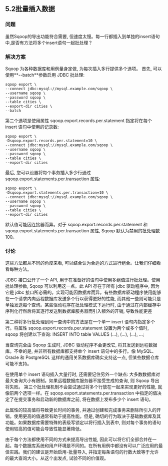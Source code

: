 <h2>5.2批量插入数据</h2>

<h3>问题</h3>

虽然Sqoop的导出功能符合需要, 但速度太慢。每一行都插入到单独的insert语句中,是否有方法将多个insert语句一起批处理？

<h3>解决方案</h3>
Sqoop 为各种数据库和用例量身定做, 为每次插入多行提供多个选项。
首先, 可以使用**--batch**参数启用 JDBC 批处理:

```
sqoop export \
--connect jdbc:mysql://mysql.example.com/sqoop \
--username sqoop \
--password sqoop \
--table cities \
--export-dir cities \
--batch
```

第二个选项是使用属性 sqoop.export.records.per.statement 指定将在每个 insert 语句中使用的记录数:

```
sqoop export \
-Dsqoop.export.records.per.statement=10 \
--connect jdbc:mysql://mysql.example.com/sqoop \
--username sqoop \
--password sqoop \
--table cities \
--export-dir cities
```

最后, 您可以设置将每个事务插入多少行通过 sqoop.export.statements.per.transaction 属性:

```
sqoop export \
-Dsqoop.export.statements.per.transaction=10 \
--connect jdbc:mysql://mysql.example.com/sqoop \
--username sqoop \
--password sqoop \
--table cities \
--export-dir cities

```

默认值可能因连接器而异。对于 sqoop.export.records.per.statement 和 sqoop.export.statements.per.transaction 属性, 
Sqoop 默认为禁用的批处理数100。

<h3>讨论</h3>

这些方法都从不同的角度来看, 可以结合认为合适的方式进行组合。让我们仔细看看每种方法。


JDBC 接口公开了一个 API, 用于在准备好的语句中使用多组值进行批处理。使用批处理参数, Sqoop 可以利用这一点。此 API 存在于所有 jdbc 驱动程序中, 因为它是 jdbc 接口所必需的。实现可能因数据库而异。有些数据库驱动程序使用能够在一个请求内向远程数据库发送多个行以获得更好的性能, 而其他一些则可能只是单独发送每个查询。某些驱动程序在批处理模式下运行时, 由于通过在内部缓存中序列化行然后将其逐行发送到数据库服务器而引入额外的开销, 导致性能更差


第二种将多行批处理到同一查询中的方法是在一个单一 insert 语句内指定多个行。将属性 sqoop.export.records.per.statement 设置为两个或多个值时, sqoop 将创建以下查询:
INSERT INTO table VALUES (...), (...), (...), ...;

当查询完全由 Sqoop 生成时, JDBC 驱动程序不会更改它, 将其发送到远程数据库。不幸的是, 并非所有数据库都支持单个 insert 语句中的多行。像 MySQL、Oracle 和 PostgreSQL 这样的通用关系数据库确实支持这一点, 但某些数据仓库可能不支持。


在使用单个 insert 语句插入大量行时, 还需要记住另外一个缺点: 大多数数据库对最大查询大小有限制。如果远程数据库服务器不接受生成的查询, 则 Sqoop 导出将失败。
第三个批处理机制不会尝试通过将多个行放在一起来实现更好的性能, 就像前两个选项一样。在 sqoop.export.statements.per.transaction 中指定的值决定了在提交事务和启动新的数据库之前, 将在数据上发布多少个 insert 语句。

此属性的较高值将导致更长时间的事务, 并通过创建和完成事务来删除所引入的开销。使用更高的值通常有助于提高性能。但是, 确切的行为取决于基础数据库及其功能。如果数据库需要特殊的表级写锁定以将行插入到表中, 则对每个事务的语句使用较高的值可能会导致性能显著降低。


由于每个方法都使用不同的方式来提高导出性能, 因此可以将它们全部合并在一起。每个数据库系统和用户环境是不同的。在所有用例中都没有可以广泛应用的最佳实践。我们的建议是开始启用-批量导入, 并指定每条语句的行数大致等于允许的最大查询大小。从这个出发点, 试验不同的价值观。

